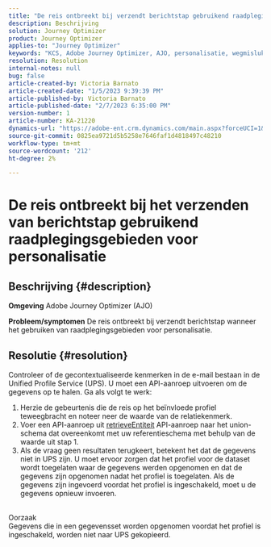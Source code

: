 ```yaml
---
title: "De reis ontbreekt bij verzendt berichtstap gebruikend raadplegingsgebieden voor personalisatie"
description: Beschrijving
solution: Journey Optimizer
product: Journey Optimizer
applies-to: "Journey Optimizer"
keywords: "KCS, Adobe Journey Optimizer, AJO, personalisatie, wegmislukking"
resolution: Resolution
internal-notes: null
bug: false
article-created-by: Victoria Barnato
article-created-date: "1/5/2023 9:39:39 PM"
article-published-by: Victoria Barnato
article-published-date: "2/7/2023 6:35:00 PM"
version-number: 1
article-number: KA-21220
dynamics-url: "https://adobe-ent.crm.dynamics.com/main.aspx?forceUCI=1&pagetype=entityrecord&etn=knowledgearticle&id=3cfaf76f-418d-ed11-81ac-6045bd006239"
source-git-commit: 0825ea9721d5b5258e7646faf1d4818497c48210
workflow-type: tm+mt
source-wordcount: '212'
ht-degree: 2%

---
```


# De reis ontbreekt bij het verzenden van berichtstap gebruikend raadplegingsgebieden voor personalisatie

## Beschrijving {#description}

<b>Omgeving</b>
Adobe Journey Optimizer (AJO)


<b>Probleem/symptomen</b>
De reis ontbreekt bij verzendt berichtstap wanneer het gebruiken van raadplegingsgebieden voor personalisatie.


## Resolutie {#resolution}


Controleer of de gecontextualiseerde kenmerken in de e-mail bestaan in de Unified Profile Service (UPS). U moet een API-aanroep uitvoeren om de gegevens op te halen. Ga als volgt te werk:

1. Herzie de gebeurtenis die de reis op het beïnvloede profiel teweegbracht en noteer neer de waarde van de relatiekenmerk.
2. Voer een API-aanroep uit [retrieveEntiteit](https://developer.adobe.com/experience-platform-apis/references/profile/#tag/Entities/operation/retrieveEntity) API-aanroep naar het union-schema dat overeenkomt met uw referentieschema met behulp van de waarde uit stap 1.
3. Als de vraag geen resultaten terugkeert, betekent het dat de gegevens niet in UPS zijn. U moet ervoor zorgen dat het profiel voor de dataset wordt toegelaten waar de gegevens werden opgenomen en dat de gegevens zijn opgenomen nadat het profiel is toegelaten. Als de gegevens zijn ingevoerd voordat het profiel is ingeschakeld, moet u de gegevens opnieuw invoeren.



<br>Oorzaak<br>
Gegevens die in een gegevensset worden opgenomen voordat het profiel is ingeschakeld, worden niet naar UPS gekopieerd.
